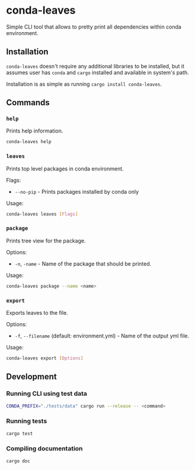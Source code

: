 # conda-leaves

Simple CLI tool that allows to pretty print all dependencies within conda environment.

## Installation

`conda-leaves` doesn't require any additional libraries to be installed, but it assumes user has `conda` and `cargo` installed and available in system's path.

Installation is as simple as running `cargo install conda-leaves`.

## Commands

### `help`

Prints help information.

```bash
conda-leaves help
```

### `leaves`

Prints top level packages in conda environment.

Flags:

- `--no-pip` - Prints packages installed by conda only

Usage:

```bash
conda-leaves leaves [Flags]
```

### `package`

Prints tree view for the package.

Options:

- `-n`, `-name` - Name of the package that should be printed.

Usage:

```bash
conda-leaves package --name <name>
```

### `export`

Exports leaves to the file.

Options:

- `-f`, `--filename` (default: environment.yml) - Name of the output yml file.

Usage:

```bash
conda-leaves export [Options]
```

## Development

### Running CLI using test data

```bash
CONDA_PREFIX="./tests/data" cargo run --release -- <command>
```

### Running tests

```bash
cargo test
```

### Compiling documentation

```bash
cargo doc
```

